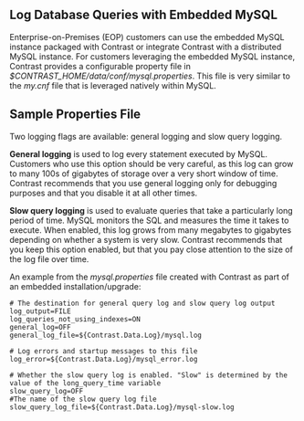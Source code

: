 <!--
title: "Enabling and Disabling MySQL Logging"
description: "Enabling and Disabling MySQL Logging for Increased Database Telemetry"
tags: "troubleshoot setup EOP mysql logging slow query"
-->

## Log Database Queries with Embedded MySQL

Enterprise-on-Premises (EOP) customers can use the embedded MySQL instance packaged with Contrast or integrate Contrast with a distributed MySQL instance. For customers leveraging the embedded MySQL instance, Contrast provides a configurable property file in *$CONTRAST_HOME/data/conf/mysql.properties*. This file is very similar to the *my.cnf* file that is leveraged natively within MySQL.

## Sample Properties File

Two logging flags are available: general logging and slow query logging. 

**General logging** is used to log every statement executed by MySQL. Customers who use this option should be very careful, as this log can grow to many 100s of gigabytes of storage over a very short window of time. Contrast recommends that you use general logging only for debugging purposes and that you disable it at all other times. 

**Slow query logging** is used to evaluate queries that take a particularly long period of time. MySQL monitors the SQL and measures the time it takes to execute. When enabled, this log grows from many megabytes to gigabytes depending on whether a system is very slow. Contrast recommends that you keep this option enabled, but that you pay close attention to the size of the log file over time.

An example from the *mysql.properties* file created with Contrast as part of an embedded installation/upgrade:

```
# The destination for general query log and slow query log output
log_output=FILE
log_queries_not_using_indexes=ON
general_log=OFF
general_log_file=${Contrast.Data.Log}/mysql.log

# Log errors and startup messages to this file
log_error=${Contrast.Data.Log}/mysql_error.log

# Whether the slow query log is enabled. "Slow" is determined by the value of the long_query_time variable
slow_query_log=OFF
#The name of the slow query log file
slow_query_log_file=${Contrast.Data.Log}/mysql-slow.log
```

